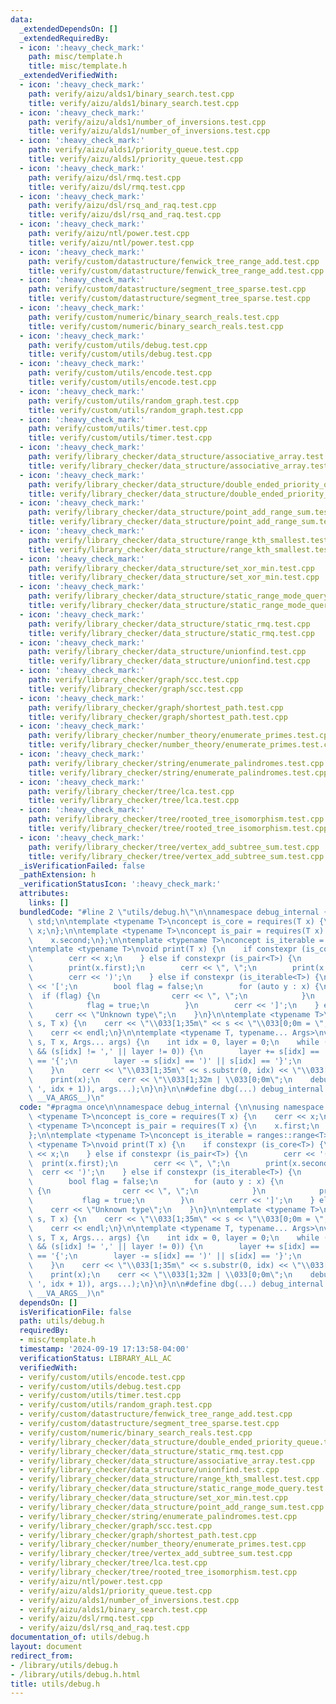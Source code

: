 ```yaml
---
data:
  _extendedDependsOn: []
  _extendedRequiredBy:
  - icon: ':heavy_check_mark:'
    path: misc/template.h
    title: misc/template.h
  _extendedVerifiedWith:
  - icon: ':heavy_check_mark:'
    path: verify/aizu/alds1/binary_search.test.cpp
    title: verify/aizu/alds1/binary_search.test.cpp
  - icon: ':heavy_check_mark:'
    path: verify/aizu/alds1/number_of_inversions.test.cpp
    title: verify/aizu/alds1/number_of_inversions.test.cpp
  - icon: ':heavy_check_mark:'
    path: verify/aizu/alds1/priority_queue.test.cpp
    title: verify/aizu/alds1/priority_queue.test.cpp
  - icon: ':heavy_check_mark:'
    path: verify/aizu/dsl/rmq.test.cpp
    title: verify/aizu/dsl/rmq.test.cpp
  - icon: ':heavy_check_mark:'
    path: verify/aizu/dsl/rsq_and_raq.test.cpp
    title: verify/aizu/dsl/rsq_and_raq.test.cpp
  - icon: ':heavy_check_mark:'
    path: verify/aizu/ntl/power.test.cpp
    title: verify/aizu/ntl/power.test.cpp
  - icon: ':heavy_check_mark:'
    path: verify/custom/datastructure/fenwick_tree_range_add.test.cpp
    title: verify/custom/datastructure/fenwick_tree_range_add.test.cpp
  - icon: ':heavy_check_mark:'
    path: verify/custom/datastructure/segment_tree_sparse.test.cpp
    title: verify/custom/datastructure/segment_tree_sparse.test.cpp
  - icon: ':heavy_check_mark:'
    path: verify/custom/numeric/binary_search_reals.test.cpp
    title: verify/custom/numeric/binary_search_reals.test.cpp
  - icon: ':heavy_check_mark:'
    path: verify/custom/utils/debug.test.cpp
    title: verify/custom/utils/debug.test.cpp
  - icon: ':heavy_check_mark:'
    path: verify/custom/utils/encode.test.cpp
    title: verify/custom/utils/encode.test.cpp
  - icon: ':heavy_check_mark:'
    path: verify/custom/utils/random_graph.test.cpp
    title: verify/custom/utils/random_graph.test.cpp
  - icon: ':heavy_check_mark:'
    path: verify/custom/utils/timer.test.cpp
    title: verify/custom/utils/timer.test.cpp
  - icon: ':heavy_check_mark:'
    path: verify/library_checker/data_structure/associative_array.test.cpp
    title: verify/library_checker/data_structure/associative_array.test.cpp
  - icon: ':heavy_check_mark:'
    path: verify/library_checker/data_structure/double_ended_priority_queue.test.cpp
    title: verify/library_checker/data_structure/double_ended_priority_queue.test.cpp
  - icon: ':heavy_check_mark:'
    path: verify/library_checker/data_structure/point_add_range_sum.test.cpp
    title: verify/library_checker/data_structure/point_add_range_sum.test.cpp
  - icon: ':heavy_check_mark:'
    path: verify/library_checker/data_structure/range_kth_smallest.test.cpp
    title: verify/library_checker/data_structure/range_kth_smallest.test.cpp
  - icon: ':heavy_check_mark:'
    path: verify/library_checker/data_structure/set_xor_min.test.cpp
    title: verify/library_checker/data_structure/set_xor_min.test.cpp
  - icon: ':heavy_check_mark:'
    path: verify/library_checker/data_structure/static_range_mode_query.test.cpp
    title: verify/library_checker/data_structure/static_range_mode_query.test.cpp
  - icon: ':heavy_check_mark:'
    path: verify/library_checker/data_structure/static_rmq.test.cpp
    title: verify/library_checker/data_structure/static_rmq.test.cpp
  - icon: ':heavy_check_mark:'
    path: verify/library_checker/data_structure/unionfind.test.cpp
    title: verify/library_checker/data_structure/unionfind.test.cpp
  - icon: ':heavy_check_mark:'
    path: verify/library_checker/graph/scc.test.cpp
    title: verify/library_checker/graph/scc.test.cpp
  - icon: ':heavy_check_mark:'
    path: verify/library_checker/graph/shortest_path.test.cpp
    title: verify/library_checker/graph/shortest_path.test.cpp
  - icon: ':heavy_check_mark:'
    path: verify/library_checker/number_theory/enumerate_primes.test.cpp
    title: verify/library_checker/number_theory/enumerate_primes.test.cpp
  - icon: ':heavy_check_mark:'
    path: verify/library_checker/string/enumerate_palindromes.test.cpp
    title: verify/library_checker/string/enumerate_palindromes.test.cpp
  - icon: ':heavy_check_mark:'
    path: verify/library_checker/tree/lca.test.cpp
    title: verify/library_checker/tree/lca.test.cpp
  - icon: ':heavy_check_mark:'
    path: verify/library_checker/tree/rooted_tree_isomorphism.test.cpp
    title: verify/library_checker/tree/rooted_tree_isomorphism.test.cpp
  - icon: ':heavy_check_mark:'
    path: verify/library_checker/tree/vertex_add_subtree_sum.test.cpp
    title: verify/library_checker/tree/vertex_add_subtree_sum.test.cpp
  _isVerificationFailed: false
  _pathExtension: h
  _verificationStatusIcon: ':heavy_check_mark:'
  attributes:
    links: []
  bundledCode: "#line 2 \"utils/debug.h\"\n\nnamespace debug_internal {\n\nusing namespace\
    \ std;\n\ntemplate <typename T>\nconcept is_core = requires(T x) {\n    cerr <<\
    \ x;\n};\n\ntemplate <typename T>\nconcept is_pair = requires(T x) {\n    x.first;\n\
    \    x.second;\n};\n\ntemplate <typename T>\nconcept is_iterable = ranges::range<T>;\n\
    \ntemplate <typename T>\nvoid print(T x) {\n    if constexpr (is_core<T>) {\n\
    \        cerr << x;\n    } else if constexpr (is_pair<T>) {\n        cerr << '(';\n\
    \        print(x.first);\n        cerr << \", \";\n        print(x.second);\n\
    \        cerr << ')';\n    } else if constexpr (is_iterable<T>) {\n        cerr\
    \ << '[';\n        bool flag = false;\n        for (auto y : x) {\n          \
    \  if (flag) {\n                cerr << \", \";\n            }\n            print(y);\n\
    \            flag = true;\n        }\n        cerr << ']';\n    } else {\n   \
    \     cerr << \"Unknown type\";\n    }\n}\n\ntemplate <typename T>\nvoid debug(string\
    \ s, T x) {\n    cerr << \"\\033[1;35m\" << s << \"\\033[0;0m = \";\n    print(x);\n\
    \    cerr << endl;\n}\n\ntemplate <typename T, typename... Args>\nvoid debug(string\
    \ s, T x, Args... args) {\n    int idx = 0, layer = 0;\n    while (idx < ssize(s)\
    \ && (s[idx] != ',' || layer != 0)) {\n        layer += s[idx] == '(' || s[idx]\
    \ == '{';\n        layer -= s[idx] == ')' || s[idx] == '}';\n        idx++;\n\
    \    }\n    cerr << \"\\033[1;35m\" << s.substr(0, idx) << \"\\033[0;0m = \";\n\
    \    print(x);\n    cerr << \"\\033[1;32m | \\033[0;0m\";\n    debug(s.substr(s.find_first_not_of('\
    \ ', idx + 1)), args...);\n}\n}\n\n#define dbg(...) debug_internal::debug(#__VA_ARGS__,\
    \ __VA_ARGS__)\n"
  code: "#pragma once\n\nnamespace debug_internal {\n\nusing namespace std;\n\ntemplate\
    \ <typename T>\nconcept is_core = requires(T x) {\n    cerr << x;\n};\n\ntemplate\
    \ <typename T>\nconcept is_pair = requires(T x) {\n    x.first;\n    x.second;\n\
    };\n\ntemplate <typename T>\nconcept is_iterable = ranges::range<T>;\n\ntemplate\
    \ <typename T>\nvoid print(T x) {\n    if constexpr (is_core<T>) {\n        cerr\
    \ << x;\n    } else if constexpr (is_pair<T>) {\n        cerr << '(';\n      \
    \  print(x.first);\n        cerr << \", \";\n        print(x.second);\n      \
    \  cerr << ')';\n    } else if constexpr (is_iterable<T>) {\n        cerr << '[';\n\
    \        bool flag = false;\n        for (auto y : x) {\n            if (flag)\
    \ {\n                cerr << \", \";\n            }\n            print(y);\n \
    \           flag = true;\n        }\n        cerr << ']';\n    } else {\n    \
    \    cerr << \"Unknown type\";\n    }\n}\n\ntemplate <typename T>\nvoid debug(string\
    \ s, T x) {\n    cerr << \"\\033[1;35m\" << s << \"\\033[0;0m = \";\n    print(x);\n\
    \    cerr << endl;\n}\n\ntemplate <typename T, typename... Args>\nvoid debug(string\
    \ s, T x, Args... args) {\n    int idx = 0, layer = 0;\n    while (idx < ssize(s)\
    \ && (s[idx] != ',' || layer != 0)) {\n        layer += s[idx] == '(' || s[idx]\
    \ == '{';\n        layer -= s[idx] == ')' || s[idx] == '}';\n        idx++;\n\
    \    }\n    cerr << \"\\033[1;35m\" << s.substr(0, idx) << \"\\033[0;0m = \";\n\
    \    print(x);\n    cerr << \"\\033[1;32m | \\033[0;0m\";\n    debug(s.substr(s.find_first_not_of('\
    \ ', idx + 1)), args...);\n}\n}\n\n#define dbg(...) debug_internal::debug(#__VA_ARGS__,\
    \ __VA_ARGS__)\n"
  dependsOn: []
  isVerificationFile: false
  path: utils/debug.h
  requiredBy:
  - misc/template.h
  timestamp: '2024-09-19 17:13:58-04:00'
  verificationStatus: LIBRARY_ALL_AC
  verifiedWith:
  - verify/custom/utils/encode.test.cpp
  - verify/custom/utils/debug.test.cpp
  - verify/custom/utils/timer.test.cpp
  - verify/custom/utils/random_graph.test.cpp
  - verify/custom/datastructure/fenwick_tree_range_add.test.cpp
  - verify/custom/datastructure/segment_tree_sparse.test.cpp
  - verify/custom/numeric/binary_search_reals.test.cpp
  - verify/library_checker/data_structure/double_ended_priority_queue.test.cpp
  - verify/library_checker/data_structure/static_rmq.test.cpp
  - verify/library_checker/data_structure/associative_array.test.cpp
  - verify/library_checker/data_structure/unionfind.test.cpp
  - verify/library_checker/data_structure/range_kth_smallest.test.cpp
  - verify/library_checker/data_structure/static_range_mode_query.test.cpp
  - verify/library_checker/data_structure/set_xor_min.test.cpp
  - verify/library_checker/data_structure/point_add_range_sum.test.cpp
  - verify/library_checker/string/enumerate_palindromes.test.cpp
  - verify/library_checker/graph/scc.test.cpp
  - verify/library_checker/graph/shortest_path.test.cpp
  - verify/library_checker/number_theory/enumerate_primes.test.cpp
  - verify/library_checker/tree/vertex_add_subtree_sum.test.cpp
  - verify/library_checker/tree/lca.test.cpp
  - verify/library_checker/tree/rooted_tree_isomorphism.test.cpp
  - verify/aizu/ntl/power.test.cpp
  - verify/aizu/alds1/priority_queue.test.cpp
  - verify/aizu/alds1/number_of_inversions.test.cpp
  - verify/aizu/alds1/binary_search.test.cpp
  - verify/aizu/dsl/rmq.test.cpp
  - verify/aizu/dsl/rsq_and_raq.test.cpp
documentation_of: utils/debug.h
layout: document
redirect_from:
- /library/utils/debug.h
- /library/utils/debug.h.html
title: utils/debug.h
---
```

